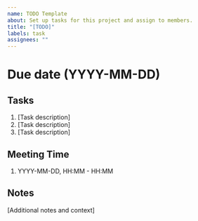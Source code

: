 ```yaml
---
name: TODO Template
about: Set up tasks for this project and assign to members.
title: "[TODO]"
labels: task
assignees: ""
---
```


# Due date (YYYY-MM-DD)

## Tasks

1. [Task description]
2. [Task description]
3. [Task description]

## Meeting Time

1. YYYY-MM-DD, HH:MM - HH:MM

## Notes

[Additional notes and context]

